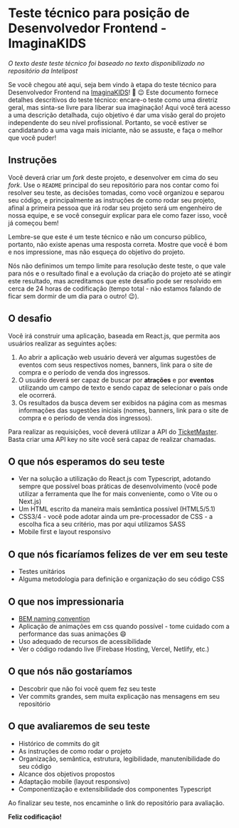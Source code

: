 # Teste técnico para posição de Desenvolvedor Frontend - ImaginaKIDS

_O texto deste teste técnico foi baseado no texto disponibilizado no repositório da Intelipost_

Se você chegou até aqui, seja bem vindo à etapa do teste técnico para Desenvolvedor Frontend na [ImaginaKIDS](https://www.imaginakids.com.br/)! 🙂
😉
Este documento fornece detalhes descritivos do teste técnico: encare-o teste como uma diretriz geral, mas sinta-se livre para liberar
sua imaginação! Aqui você terá acesso a uma descrição detalhada, cujo objetivo é dar uma visão geral do projeto independente do seu nível profissional.
Portanto, se você estiver se candidatando a uma vaga mais iniciante, não se assuste, e faça o melhor que você puder!

## Instruções

Você deverá criar um _fork_ deste projeto, e desenvolver em cima do seu _fork_. Use o `README` principal do seu repositório para nos contar como foi resolver seu teste, as decisões tomadas, como você organizou e separou seu código, e principalmente as instruções de como rodar seu projeto, afinal a primeira pessoa que irá rodar seu projeto será um engenheiro de nossa equipe, e se você conseguir explicar para ele como fazer isso, você já começou bem!

Lembre-se que este é um teste técnico e não um concurso público, portanto, não existe apenas uma resposta correta. Mostre que você é bom e nos impressione, mas não esqueça do objetivo do projeto.

Nós não definimos um tempo limite para resolução deste teste, o que vale para nós e o resultado final e a evolução da criação do projeto até se atingir este resultado, mas acreditamos que este desafio pode ser resolvido em cerca de 24 horas de codificação (tempo total - não estamos falando de ficar sem dormir de um dia para o outro! 😉).

## O desafio

Você irá construir uma aplicação, baseada em React.js, que permita aos usuários realizar as seguintes ações:

1. Ao abrir a aplicação web usuário deverá ver algumas sugestões de eventos com seus respectivos nomes, banners, link para o site de compra e o período de venda dos ingressos.
2. O usuário deverá ser capaz de buscar por **atrações** e por **eventos** utilizando um campo de texto e sendo capaz de selecionar o país onde ele ocorrerá.
3. Os resultados da busca devem ser exibidos na página com as mesmas informações das sugestões iniciais (nomes, banners, link para o site de compra e o período de venda dos ingressos).

Para realizar as requisições, você deverá utilizar a API do [TicketMaster](https://developer.ticketmaster.com/products-and-docs/apis/discovery-api/v2/). Basta criar uma API key no site você será capaz de realizar chamadas.

## O que nós esperamos do seu teste

- Ver na solução a utilização do React.js com Typescript, adotando sempre que possível boas práticas de desenvolvimento (você pode utilizar a ferramenta que lhe for mais conveniente, como o Vite ou o Next.js)
- Um HTML escrito da maneira mais semântica possível (HTML5/5.1)
- CSS3/4 - você pode adotar ainda um pre-processador de CSS - a escolha fica a seu critério, mas por aqui utilizamos SASS
- Mobile first e layout responsivo

## O que nós ficaríamos felizes de ver em seu teste

- Testes unitários
- Alguma metodologia para definição e organização do seu código CSS

## O que nos impressionaria

- [BEM naming convention](http://getbem.com/naming/)
- Aplicação de animações em css quando possível - tome cuidado com a performance das suas animações 😄
- Uso adequado de recursos de acessibilidade
- Ver o código rodando live (Firebase Hosting, Vercel, Netlify, etc.)

## O que nós não gostaríamos

- Descobrir que não foi você quem fez seu teste
- Ver commits grandes, sem muita explicação nas mensagens em seu repositório

## O que avaliaremos de seu teste

- Histórico de commits do git
- As instruções de como rodar o projeto
- Organização, semântica, estrutura, legibilidade, manutenibilidade do seu código
- Alcance dos objetivos propostos
- Adaptação mobile (layout responsivo)
- Componentização e extensibilidade dos componentes Typescript

Ao finalizar seu teste, nos encaminhe o link do repositório para avaliação.

**Feliz codificação!**
